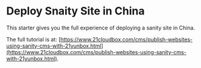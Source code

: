 # Deploy Snaity Site in China

This starter gives you the full experience of deploying a sanity site in China.

The full tutorial is at: [https://www.21cloudbox.com/cms/publish-websites-using-sanity-cms-with-21yunbox.html](https://www.21cloudbox.com/cms/publish-websites-using-sanity-cms-with-21yunbox.html).
